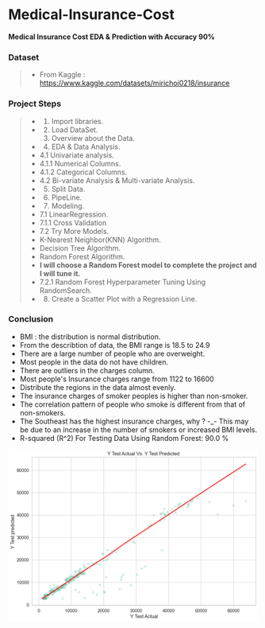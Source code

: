 # Medical-Insurance-Cost
**Medical Insurance Cost  EDA &amp; Prediction with Accuracy 90%**

### Dataset
> - From Kaggle : https://www.kaggle.com/datasets/mirichoi0218/insurance

### Project Steps
> - 1. Import libraries.
> - 2. Load DataSet.
>   3. Overview about the Data.
> - 4. EDA & Data Analysis.
> - 4.1 Univariate analysis.
> - 4.1.1 Numerical Columns.
> - 4.1.2 Categorical Columns.
> - 4.2 Bi-variate Analysis & Multi-variate Analysis.
> - 5. Split Data.
> - 6. PipeLine.
> - 7. Modeling.
> - 7.1 LinearRegression.
> - 7.1.1 Cross Validation
> - 7.2 Try More Models.
> - K-Nearest Neighbor(KNN) Algorithm.
> - Decision Tree Algorithm.
> - Random Forest Algorithm.
> - **I will choose a Random Forest model to complete the project and I will tune it.**
> - 7.2.1 Random Forest Hyperparameter Tuning Using RandomSearch.
> - 8. Create a Scatter Plot with a Regression Line.

### Conclusion
- BMI : the distribution is normal distribution.
- From the describtion of data, the BMI range is 18.5 to 24.9
- There are a large number of people who are overweight.
- Most people in the data do not have children.
- There are outliers in the charges column.
- Most people's Insurance charges range from 1122 to 16600
- Distribute the regions in the data almost evenly.
- The insurance charges of smoker peoples is higher than non-smoker.
- The correlation pattern of people who smoke is different from that of non-smokers.
- The Southeast has the highest insurance charges, why ? -_- This may be due to an increase in the number of smokers or increased BMI levels.
- R-squared (R^2) For Testing Data Using Random Forest: 90.0 %
<img src="Actual vs. Predicted.png">
  









